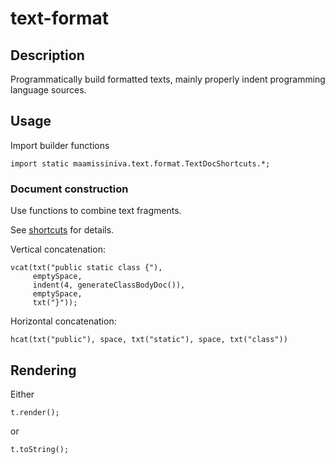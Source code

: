 # text-format

## Description

Programmatically build formatted texts, mainly properly indent programming language
sources.

## Usage

Import builder functions

```
import static maamissiniva.text.format.TextDocShortcuts.*;
```

### Document construction

Use functions to combine text fragments.

See [shortcuts](https://javadoc.io/doc/io.github.maamissiniva/maamissiniva-text-format/latest/maamissiniva/text/format/TextDocShortCuts.html) for details.

Vertical concatenation:

```
vcat(txt("public static class {"),
     emptySpace,
     indent(4, generateClassBodyDoc()),
     emptySpace,
     txt("}"));
```

Horizontal concatenation:

```
hcat(txt("public"), space, txt("static"), space, txt("class"))
```

## Rendering

Either 

```
t.render();
```

or

```
t.toString();
```


